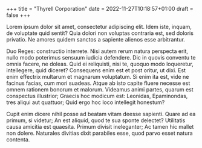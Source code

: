 +++
title = "Thyrell Corporation"
date = 2022-11-27T10:18:57+01:00
draft = false
+++

Lorem ipsum dolor sit amet, consectetur adipiscing elit. Idem iste,
inquam, de voluptate quid sentit? Quia dolori non voluptas contraria
est, sed doloris privatio. Ne amores quidem sanctos a sapiente alienos
esse arbitrantur.

Duo Reges: constructio interrete. Nisi autem rerum natura perspecta
erit, nullo modo poterimus sensuum iudicia defendere. Dic in quovis
conventu te omnia facere, ne doleas. Quid ei reliquisti, nisi te,
quoquo modo loqueretur, intellegere, quid diceret? Consequens enim est
et post oritur, ut dixi. Est enim effectrix multarum et magnarum
voluptatum. Si enim ita est, vide ne facinus facias, cum mori
suadeas. Atque ab isto capite fluere necesse est omnem rationem
bonorum et malorum. Videamus animi partes, quarum est conspectus
illustrior; Graecis hoc modicum est: Leonidas, Epaminondas, tres
aliqui aut quattuor; Quid ergo hoc loco intellegit honestum?

Cupit enim dícere nihil posse ad beatam vitam deesse sapienti. Quare
ad ea primum, si videtur; An est aliquid, quod te sua sponte delectet?
Utilitatis causa amicitia est quaesita. Primum divisit ineleganter; Ac
tamen hic mallet non dolere. Naturales divitias dixit parabiles esse,
quod parvo esset natura contenta.
